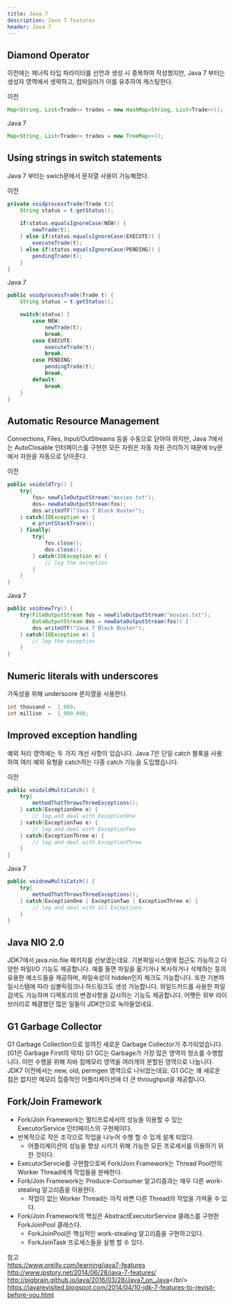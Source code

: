 ```yaml
---
title: Java 7
description: Java 7 features
header: Java 7
---
```


## Diamond Operator

이전에는 제너릭 타입 파라미터를 선언과 생성 시 중복하여 작성했지만,  Java 7 부터는 생성자 영역에서 생략하고, 컴파일러가 이를 유추하여 캐스팅한다.

이전
```java
Map<String, List<Trade>> trades = new HashMap<String, List<Trade>>();
```

Java 7
```java
Map<String, List<Trade>> trades = new TreeMap<>();
```


## Using strings in switch statements

Java 7 부터는 swich문에서 문자열 사용이 가능해졌다.

이전
```java
private voidprocessTrade(Trade t){
    String status = t.getStatus();
    
    if(status.equalsIgnoreCase(NEW)) {
        newTrade(t);
    } else if(status.equalsIgnoreCase(EXECUTE)) {
        executeTrade(t);
    } else if(status.equalsIgnoreCase(PENDING)) {
        pendingTrade(t);
    }
}
```

Java 7
```java
public voidprocessTrade(Trade t) {
    String status = t.getStatus();

    switch(status) {
        case NEW:
            newTrade(t);
            break;
        case EXECUTE:
            executeTrade(t);
            break;
        case PENDING:
            pendingTrade(t);
            break;
        default:
            break;
    }
}
```


## Automatic Resource Management
Connections, Files, Input/OutStreams 등을 수동으로 닫아야 하지만, Java 7에서는 AutoClosable 인터페이스를 구현한 모든 자원은 자동 자원 관리하기 때문에 try문에서 자원을 자동으로 닫아준다.

이전
```java
public voidoldTry() {
    try{
        fos= newFileOutputStream("movies.txt");
        dos= newDataOutputStream(fos);
        dos.writeUTF("Java 7 Block Buster");
    } catch(IOException e) {
        e.printStackTrace();
    } finally{
        try{
            fos.close();
            dos.close();
        } catch(IOException e) {
            // log the exception
        }
    }
}
```

Java 7
```java
public voidnewTry() {
    try(FileOutputStream fos = newFileOutputStream("movies.txt");
        DataOutputStream dos = newDataOutputStream(fos)) {
        dos.writeUTF("Java 7 Block Buster");
    } catch(IOException e) {
        // log the exception
    }
}
```


## Numeric literals with underscores

가독성을 위해 underscore 문자열을 사용한다.

```java
int thousand =  1_000;
int million  =  1_000_000;
```


## Improved exception handling

예외 처리 영역에는 두 가지 개선 사항이 있습니다. Java 7은 단일 catch 블록을 사용하여 여러 예외 유형을 catch하는 다중 catch 기능을 도입했습니다.

이전
```java
public voidoldMultiCatch() {
    try{
        methodThatThrowsThreeExceptions();
    } catch(ExceptionOne e) {
        // log and deal with ExceptionOne
    } catch(ExceptionTwo e) {
        // log and deal with ExceptionTwo
    } catch(ExceptionThree e) {
        // log and deal with ExceptionThree
    }
}
```

Java 7
```java
public voidnewMultiCatch() {
    try{
        methodThatThrowsThreeExceptions();
    } catch(ExceptionOne | ExceptionTwo | ExceptionThree e) {
        // log and deal with all Exceptions
    }
}
```


## Java NIO 2.0

JDK7에서 java.nio.file 패키지를 선보였는데요. 기본파일시스템에 접근도 가능하고 다양한 파일I/O 기능도 제공합니다. 예를 들면 파일을 옮기거나 복사하거나 삭제하는 등의 유용한 메소드들을 제공하며, 파일속성이 hidden인지 체크도 가능합니다. 또한 기본파일시스템에 따라 심볼릭링크나 하드링크도 생성 가능합니다. 와일드카드를 사용한 파일검색도 가능하며 디렉토리의 변경사항을 감시하는 기능도 제공합니다. 어쨋든 외부 라이브러리로 해결했던 많은 일들이 JDK안으로 녹아들었네요.


## G1 Garbage Collector

G1 Garbage Collection으로 알려진 새로운 Garbage Collector가 추가되었습니다.(G1은 Garbage First의 약자) G1 GC는 Garbage가 가장 많은 영역의 청소를 수행합니다. 이런 수행을 위해 자바 힙메모리 영역을 여러개의 분할된 영역으로 나눕니다. JDK7 이전에서는 new, old, permgen 영역으로 나뉘었는데요. G1 GC는 꽤 새로운 점은 없지만 메모리 집중적인 어플리케이션에 더 큰 throughput을 제공합니다.

## Fork/Join Framework

 - Fork/Join Framework는 멀티프로세서의 성능을 이용할 수 있는 ExecutorService 인터페이스의 구현체이다.
 - 반복적으로 작은 조각으로 작업을 나누어 수행 할 수 있게 설계 되었다.
   - 어플리케이션의 성능을 향상 시키기 위해 가능한 모든 프로세서를 이용하기 위한 것이다.
 - ExecutorServcie를 구현함으로써 Fork/Join Framework는 Thread Pool안의 Worker Thread에게 작업들을 분배한다.
 - Fork/Join Framework는 Produce-Consumer 알고리즘과는 매우 다른 work-stealing 알고리즘을 이용한다.
   - 작업이 없는 Worker Thread는 아직 바쁜 다른 Thread의 작업을 가져올 수 있다.
 - Fork/Join Framework의 핵심은 AbstractExecutorService 클래스를 구현한 ForkJoinPool 클래스다.
   - ForkJoinPool은 핵심적인 work-stealing 알고리즘을 구현하고있다.
   - ForkJoinTask 프로세스들을 실행 할 수 있다.

참고<br/>
https://www.oreilly.com/learning/java7-features<br/>
http://www.jpstory.net/2014/06/28/java-7-features/<br/>
http://pigbrain.github.io/java/2016/03/28/Java7_on_Java</br/>
https://javarevisited.blogspot.com/2014/04/10-jdk-7-features-to-revisit-before-you.html